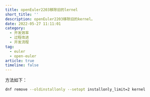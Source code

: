 ```yaml
---
title: openEuler2203移除旧的lernel
short_title: ''
description: openEuler2203移除旧的kernel。
date: 2022-05-27 11:11:01
category:
  - 开发效率
  - 过程改进
  - 开发流程
tag:
  - euler
  - open-euler
article: true
timeline: false
---
```

方法如下：

```bash
dnf remove --oldinstallonly --setopt installonly_limit=2 kernel
```